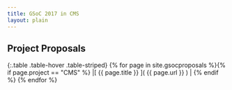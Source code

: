```yaml
---
title: GSoC 2017 in CMS
layout: plain
---
```


## Project Proposals

{:.table .table-hover .table-striped}
{% for page in site.gsocproposals %}{% if page.project == "CMS" %} |[ {{ page.title }} ]( {{ page.url }} ) | {% endif %}
{% endfor %}